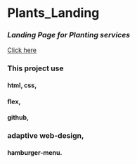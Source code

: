 # Plants_Landing
### *Landing Page for Planting services*
[<u>Click here</u>](https://frontenddevkan.github.io/Plants_Landing/ "Для просмотра деплоя нажмите на эту ссылку")

### This project use
####  html, css,
#### flex,
#### github,
### adaptive web-design,
#### hamburger-menu.
